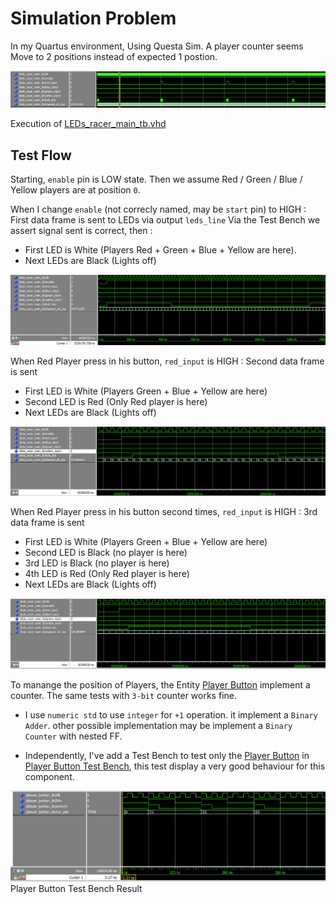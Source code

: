# Simulation Problem

In my Quartus environment, Using Questa Sim. A player counter seems Move to 2 positions instead of expected 1 postion.

![Global Test Flow](../assets/sim_problem_global_tb_run.png)

Execution of [LEDs_racer_main_tb.vhd](../LEDs_racer_main_tb.vhd)


## Test Flow

Starting, `enable` pin is LOW state. Then we assume Red / Green / Blue / Yellow players are at position `0`.

When I change `enable` (not correcly named, may be `start` pin) to HIGH : First data frame is sent to LEDs via output `leds_line`
Via the Test Bench we assert signal sent is correct, then :

 - First LED is White (Players Red + Green + Blue + Yellow are here).
 - Next LEDs are Black (Lights off)

![Global Test Flow Frame 1](../assets/sim_problem_global_tb_run_frame1.png)


When Red Player press in his button, `red_input` is HIGH : Second data frame is sent

 - First LED is White (Players Green + Blue + Yellow are here)
 - Second LED is Red (Only Red player is here)
 - Next LEDs are Black (Lights off)

![Global Test Flow Frame 2](../assets/sim_problem_global_tb_run_frame2.png)

When Red Player press in his button second times, `red_input` is HIGH : 3rd data frame is sent

 - First LED is White (Players Green + Blue + Yellow are here)
 - Second LED is Black (no player is here)
 - 3rd LED is Black (no player is here)
 - 4th LED is Red (Only Red player is here)
 - Next LEDs are Black (Lights off)

![Global Test Flow Frame 3](../assets/sim_problem_global_tb_run_frame3.png)


To manange the position of Players, the Entity [Player Button](../player_button.vhd) implement a counter. The same tests with `3-bit` counter works fine.

- I use `numeric std` to use `integer` for `+1` operation. it implement a `Binary Adder`. other possible implementation may be implement a `Binary Counter` with nested FF.

- Independently, I've add a Test Bench to test only the [Player Button](../player_button.vhd) in [Player Button Test Bench](../player_button_tb.vhd), this test display a very good behaviour for this component.

![Player Button Test Bench Result](../assets/sim_problem_player_button_tb.png)
Player Button Test Bench Result
